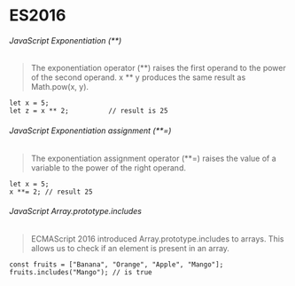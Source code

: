# ES2016

###### JavaScript Exponentiation (**)
> The exponentiation operator (**) raises the first operand to the power of the second operand. x ** y produces the same result as Math.pow(x, y).
````
let x = 5;
let z = x ** 2;          // result is 25
````
###### JavaScript Exponentiation assignment (**=)
> The exponentiation assignment operator (**=) raises the value of a variable to the power of the right operand.
````
let x = 5;
x **= 2; // result 25
````
###### JavaScript Array.prototype.includes
> ECMAScript 2016 introduced Array.prototype.includes to arrays. This allows us to check if an element is present in an array.
````
const fruits = ["Banana", "Orange", "Apple", "Mango"];
fruits.includes("Mango"); // is true
````